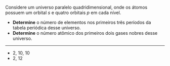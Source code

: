 Considere um universo paralelo quadridimensional, onde os átomos possuem um orbital $s$ e quatro orbitais $p$ em cada nível.

- **Determine** o número de elementos nos primeiros três períodos da tabela periódica desse universo.
- **Determine** o número atômico dos primeiros dois gases nobres desse universo.

---

- 2, 10, 10
- 2, 12
